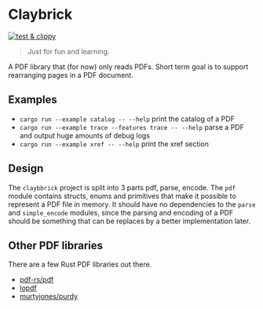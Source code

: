 # Claybrick

 [![test & clippy](https://gitlab.com/weichweich/claybrick/badges/main/pipeline.svg)](https://gitlab.com/weichweich/claybrick/-/commits/main) 

> Just for fun and learning.

A PDF library that (for now) only reads PDFs.
Short term goal is to  support rearranging pages in a PDF document.

## Examples

* `cargo run --example catalog -- --help` print the catalog of a PDF
* `cargo run --example trace --features trace -- --help` parse a PDF and output huge amounts of debug logs
* `cargo run --example xref -- --help` print the xref section

## Design

The `claybbrick` project is split into 3 parts pdf, parse, encode.
The `pdf` module contains structs, enums and primitives that make it possible to represent a PDF file in memory.
It should have no dependencies to the `parse` and `simple_encode` modules, since the parsing and encoding of a PDF should be something that can be replaces by a better implementation later.

## Other PDF libraries

There are a few Rust PDF libraries out there.

* [pdf-rs/pdf](https://github.com/pdf-rs/pdf)
* [lopdf](https://github.com/J-F-Liu/lopdf)
* [murtyjones/purdy](https://github.com/murtyjones/purdy)
